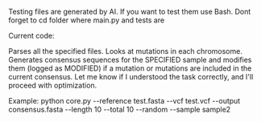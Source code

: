 Testing files are generated by AI. If you want to test them use Bash. Dont forget to cd folder where main.py and tests are

Current code:

Parses all the specified files.
Looks at mutations in each chromosome.
Generates consensus sequences for the SPECIFIED sample and modifies them (logged as MODIFIED) if a mutation or mutations are included in the current consensus.
Let me know if I understood the task correctly, and I'll proceed with optimization.

Example: python core.py --reference test.fasta --vcf test.vcf --output consensus.fasta --length 10 --total 10 --random --sample sample2
